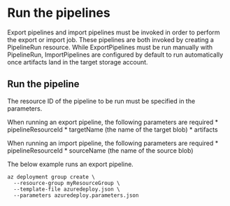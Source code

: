 # Run the pipelines

Export pipelines and import pipelines must be invoked in order to perform the export or import job. These pipelines are both invoked by creating a PipelineRun resource. While ExportPipelines must be run manually with PipelineRun, ImportPipelines are configured by default to run automatically once artifacts land in the target storage account.

## Run the pipeline

The resource ID of the pipeline to be run must be specified in the parameters.

When running an export pipeline, the following parameters are required
    * pipelineResourceId
    * targetName (the name of the target blob)
    * artifacts

When running an import pipeline, the following parameters are required
    * pipelineResourceId
    * sourceName (the name of the source blob)

The below example runs an export pipeline. 

```
az deployment group create \
  --resource-group myResourceGroup \
  --template-file azuredeploy.json \
  --parameters azuredeploy.parameters.json
```
